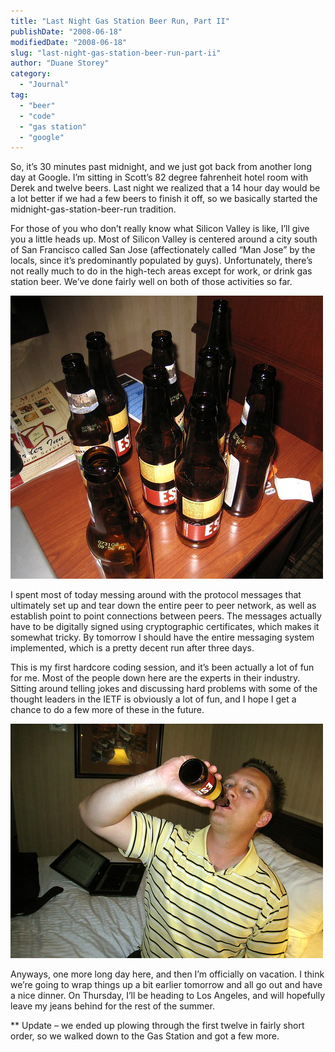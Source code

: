 ```yaml
---
title: "Last Night Gas Station Beer Run, Part II"
publishDate: "2008-06-18"
modifiedDate: "2008-06-18"
slug: "last-night-gas-station-beer-run-part-ii"
author: "Duane Storey"
category:
  - "Journal"
tag:
  - "beer"
  - "code"
  - "gas station"
  - "google"
---
```


So, it’s 30 minutes past midnight, and we just got back from another long day at Google. I’m sitting in Scott’s 82 degree fahrenheit hotel room with Derek and twelve beers. Last night we realized that a 14 hour day would be a lot better if we had a few beers to finish it off, so we basically started the midnight-gas-station-beer-run tradition.

For those of you who don’t really know what Silicon Valley is like, I’ll give you a little heads up. Most of Silicon Valley is centered around a city south of San Francisco called San Jose (affectionately called “Man Jose” by the locals, since it’s predominantly populated by guys). Unfortunately, there’s not really much to do in the high-tech areas except for work, or drink gas station beer. We’ve done fairly well on both of those activities so far.

![](_images/last-night-gas-station-beer-run-part-ii-1.jpg)

I spent most of today messing around with the protocol messages that ultimately set up and tear down the entire peer to peer network, as well as establish point to point connections between peers. The messages actually have to be digitally signed using cryptographic certificates, which makes it somewhat tricky. By tomorrow I should have the entire messaging system implemented, which is a pretty decent run after three days.

This is my first hardcore coding session, and it’s been actually a lot of fun for me. Most of the people down here are the experts in their industry. Sitting around telling jokes and discussing hard problems with some of the thought leaders in the IETF is obviously a lot of fun, and I hope I get a chance to do a few more of these in the future.

![](_images/last-night-gas-station-beer-run-part-ii-2.jpg)

Anyways, one more long day here, and then I’m officially on vacation. I think we’re going to wrap things up a bit earlier tomorrow and all go out and have a nice dinner. On Thursday, I’ll be heading to Los Angeles, and will hopefully leave my jeans behind for the rest of the summer.

\*\* Update – we ended up plowing through the first twelve in fairly short order, so we walked down to the Gas Station and got a few more.